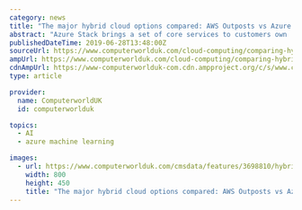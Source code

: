 ```yaml
---
category: news
title: "The major hybrid cloud options compared: AWS Outposts vs Azure Stack vs Google Anthos"
abstract: "Azure Stack brings a set of core services to customers own ... ECS and EKS for containerised applications and SageMaker for machine learning use cases in the near future.\" \"Symbolically, Outposts is another acknowledgement by AWS that most enterprises ..."
publishedDateTime: 2019-06-28T13:48:00Z
sourceUrl: https://www.computerworlduk.com/cloud-computing/comparing-hybrid-cloud-options-from-aws-azure-gcp-3698810/
ampUrl: https://www.computerworlduk.com/cloud-computing/comparing-hybrid-cloud-options-from-aws-azure-gcp-3698810/?amp
cdnAmpUrl: https://www-computerworlduk-com.cdn.ampproject.org/c/s/www.computerworlduk.com/cloud-computing/comparing-hybrid-cloud-options-from-aws-azure-gcp-3698810/?amp
type: article

provider:
  name: ComputerworldUK
  id: computerworlduk

topics:
  - AI
  - azure machine learning

images:
  - url: https://www.computerworlduk.com/cmsdata/features/3698810/hybrid_cloud_1600_istock_thumb800.jpg
    width: 800
    height: 450
    title: "The major hybrid cloud options compared: AWS Outposts vs Azure Stack vs Google Anthos"
---
```

